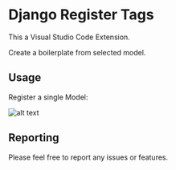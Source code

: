 # Django Register Tags

This a Visual Studio Code Extension. 

Create a boilerplate from selected model.

## Usage

Register a single Model:

![alt text](https://github.com/m0tz/django-register-tags/blob/master/concept.gif?raw=true)

## Reporting

Please feel free to report any issues or features.